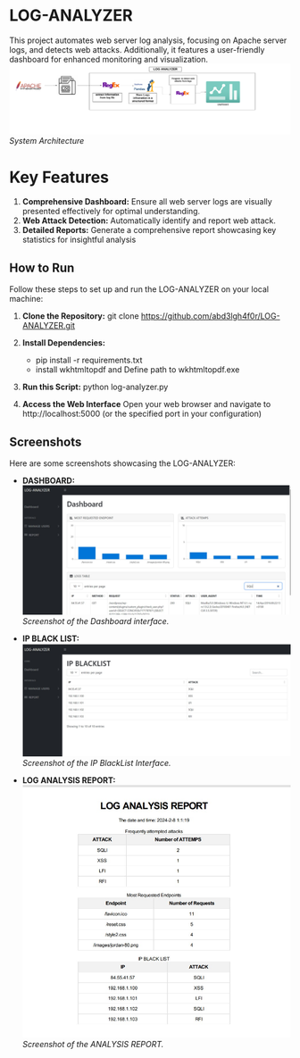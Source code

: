 # LOG-ANALYZER

This project automates web server log analysis, focusing on Apache server logs, and detects web attacks. Additionally, it features a user-friendly dashboard for enhanced monitoring and visualization.
![IP BLACKLIST](static/images/LOG-ANALYZER.png)
           *System Architecture*
# Key Features
1. **Comprehensive Dashboard:**  Ensure all web server logs are visually presented effectively for optimal understanding.
2. **Web Attack Detection:**   Automatically identify and report web attack.
3. **Detailed Reports:**   Generate a comprehensive report showcasing key statistics for insightful analysis

## How to Run

Follow these steps to set up and run the LOG-ANALYZER  on your local machine:

1. **Clone the Repository:**  git clone https://github.com/abd3lgh4f0r/LOG-ANALYZER.git
2. **Install Dependencies:** 
   - pip install -r requirements.txt
   -  install wkhtmltopdf and Define path to wkhtmltopdf.exe
   
4. **Run this Script:** python log-analyzer.py
5. **Access the Web Interface**  Open your web browser and navigate to http://localhost:5000 (or the specified port in your configuration)


## Screenshots

Here are some screenshots showcasing the LOG-ANALYZER:

- **DASHBOARD:**
  ![IP BLACKLIST](static/images/Dashboard.jpg)
  *Screenshot of the Dashboard interface.*

- **IP BLACK LIST:**
  ![IP BLACKLIST](static/images/Blacklist.jpg)
  *Screenshot of the IP BlackList Interface.*

 - **LOG ANALYSIS REPORT:**
 ![LOG ANALYSIS REPORT](static/images/report.jpg)
  *Screenshot of the ANALYSIS REPORT.*


  
